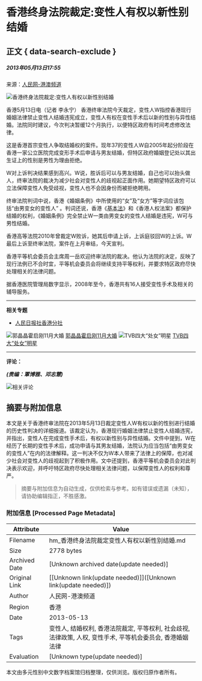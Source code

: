 # 香港终身法院裁定:变性人有权以新性别结婚

## 正文 { data-search-exclude }


##### 2013年05月13日17:55    
来源：[人民网-港澳频道](http://hm.people.com.cn/)    

![香港终身法院裁定:变性人有权以新性别结婚](http://58.68.146.78/index/?cid=&catalogs=42272&keyword=&refer=)

香港5月13日电（记者 李永宁） 香港终审法院今天裁定，变性人W指控香港现行婚姻法律禁止变性人结婚违宪成立，变性人有权在变性手术后以新的性别与异性结婚。法院同时建议，今次判决暂缓12个月执行，以便特区政府有时间考虑修改法律。

这是香港首宗变性人争取结婚权的案件。现年37的变性人W自2005年起分阶段在香港一家公立医院完成变形手术后申请与男友结婚，但特区政府婚姻登记处以其出生证上的性别是男性为理由拒绝。

W对上诉判决结果感到高兴。W说，胜诉后可以与男友结婚，自己也可以抬头做人，终审法院的裁决为减少社会对变性人的歧视起正面作用。她期望特区政府可以立法保障变性人免受歧视，变性人也不会因身份而被拒绝聘用。

终审法院判词中说，香港《婚姻条例》中所使用的“女”及“女方”等字词应该包括“由男变女的变性人” 。判词还说，香港《[基本法](http://hm.people.com.cn/GB/42280/85539/index.html)》和《香港人权法案》都保护结婚的权利，《婚姻条例》完全禁止W一类由男变女的变性人结婚是违宪，W可与男性结婚。

香港高等法院2010年曾裁定W败诉，她其后申请上诉，上诉庭驳回W的上诉。W最后上诉至终审法院，案件在上月审结，今天宣判。

香港平等机会委员会主席周一岳欢迎终审法院的裁决。他认为法院的决定，反映了现行法例已不合时宜，平等机会委员会将继续支持平等权利，并要求特区政府尽快处理相关的法律问题。

据香港医院管理局数字显示，2008年至今，香港共有16人接受变性手术及相关的辅导服务。

--- 

**相关专题**

-   [人民日报社香港分社](http://www.people.com.cn/GB/other4583/5071/index.html)

![郭晶晶霍启刚11月大婚](http://NMediaFile/2012/1031/MAIN201210311600396919033981219.jpg) [郭晶晶霍启刚11月大婚](http://hm.people.com.cn/n/2012/1012/c42272-19242033-1.html)
![TVB四大“处女”明星](http://NMediaFile/2012/1031/MAIN201210311539120524357757317.jpg) [TVB四大“处女”明星](http://hm.people.com.cn/n/2012/1027/c42272-19408658.html)

---

**评论：**

___(责编：覃博雅、邓志慧)___

![相关评论](http://58.68.146.44:8000/c.gif?id=21466235)
<!-- tcd_original_link http://hm.people.com.cn/n/2013/0513/c42272-21466235.html -->


## 摘要与附加信息

<!-- tcd_abstract -->
本文是关于香港终审法院在2013年5月13日裁定变性人W有权以新的性别进行结婚的历史性判决的详细报道。该裁定认为，香港现行婚姻法律禁止变性人结婚违宪，并指出，变性人在完成变性手术后，有权以新性别与异性结婚。文件中提到，W在经历了长期的变性手术后，成功申请与其男友结婚，法院认为应当包括“由男变女的变性人”在内的法律解释。这一判决不仅为W本人带来了法律上的保障，也对减少社会对变性人的歧视起到了积极作用。文中还提到，香港平等机会委员会对此判决表示欢迎，并呼吁特区政府尽快处理相关法律问题，以保障变性人的权利和尊严。
<!-- tcd_abstract_end -->

> 摘要与附加信息为自动生成，仅供检索与参考。如有错误或遗漏（未知），请协助编辑指正，不胜感激。

### 附加信息 [Processed Page Metadata]

| Attribute       | Value                                  |
|-----------------|----------------------------------------|
| Filename        | hm_香港终身法院裁定变性人有权以新性别结婚.md                             |
| Size            | 2778 bytes                           |
| Archived Date   | [Unknown archived date(update needed)]                             |
| Original Link   | [[Unknown link(update needed)]]([Unknown link(update needed)])                       |
| Author          | 人民网-港澳频道                               |
| Region          | 香港                               |
| Date            | 2013-05-13                                 |
| Tags            | 变性人, 结婚权利, 香港法院裁定, 平等权利, 社会歧视, 法律政策, 人权, 变性手术, 平等机会委员会, 香港婚姻法律                                 |
| Evaluation            | [Unknown type(update needed)]                                 |
<!-- tcd_table_end -->

本文由多元性别中文数字档案馆归档整理，仅供浏览。版权归原作者所有。
